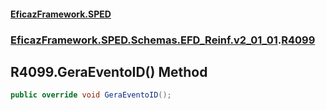 #### [EficazFramework.SPED](EficazFrameworkSPED.md 'EficazFramework SPED')
### [EficazFramework.SPED.Schemas.EFD_Reinf.v2_01_01](EficazFramework.SPED.Schemas.EFD_Reinf.v2_01_01.md 'EficazFramework.SPED.Schemas.EFD_Reinf.v2_01_01').[R4099](EficazFramework.SPED.Schemas.EFD_Reinf.v2_01_01/R4099.md 'EficazFramework.SPED.Schemas.EFD_Reinf.v2_01_01.R4099')

## R4099.GeraEventoID() Method

```csharp
public override void GeraEventoID();
```